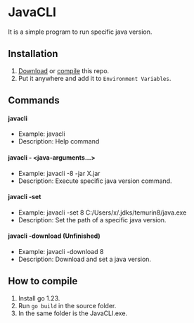 # JavaCLI
It is a simple program to run specific java version.

## Installation
1. [Download](https://github.com/TonimatasDEV/JavaCLI/releases/tag/1.0.0) or [compile](https://github.com/TonimatasDEV/JavaCLI/tree/master?tab=readme-ov-file#how-to-compile) this repo.
2. Put it anywhere and add it to `Environment Variables`.

## Commands
#### javacli
 - Example: javacli
 - Description: Help command
#### javacli -<version> <java-arguments...>
 - Example: javacli -8 -jar X.jar
 - Description: Execute specific java version command.
#### javacli -set <version> <path>
 - Example: javacli -set 8 C:/Users/x/.jdks/temurin8/java.exe
 - Description: Set the path of a specific java version.
#### javacli -download <version> (Unfinished)
 - Example: javacli -download 8
 - Description: Download and set a java version.

## How to compile
1. Install go 1.23.
2. Run `go build` in the source folder.
3. In the same folder is the JavaCLI.exe.